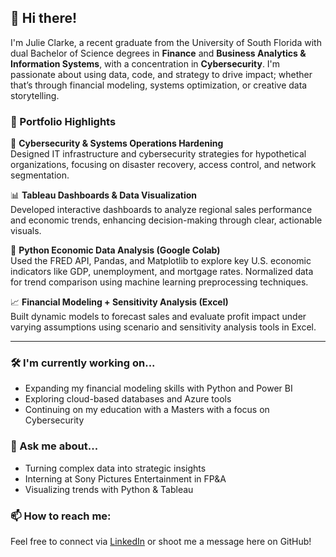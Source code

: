 ## 👋 Hi there!

I'm Julie Clarke, a recent graduate from the University of South Florida with dual Bachelor of Science degrees in **Finance** and **Business Analytics & Information Systems**, with a concentration in **Cybersecurity**. I'm passionate about using data, code, and strategy to drive impact; whether that’s through financial modeling, systems optimization, or creative data storytelling.

### 💼 Portfolio Highlights

🔐 **Cybersecurity & Systems Operations Hardening**  
Designed IT infrastructure and cybersecurity strategies for hypothetical organizations, focusing on disaster recovery, access control, and network segmentation.

📊 **Tableau Dashboards & Data Visualization**  
Developed interactive dashboards to analyze regional sales performance and economic trends, enhancing decision-making through clear, actionable visuals.

🐍 **Python Economic Data Analysis (Google Colab)**  
Used the FRED API, Pandas, and Matplotlib to explore key U.S. economic indicators like GDP, unemployment, and mortgage rates. Normalized data for trend comparison using machine learning preprocessing techniques.

📈 **Financial Modeling + Sensitivity Analysis (Excel)**  
Built dynamic models to forecast sales and evaluate profit impact under varying assumptions using scenario and sensitivity analysis tools in Excel.

---

### 🛠️ I'm currently working on...
- Expanding my financial modeling skills with Python and Power BI
- Exploring cloud-based databases and Azure tools
- Continuing on my education with a Masters with a focus on Cybersecurity

### 💬 Ask me about...
- Turning complex data into strategic insights  
- Interning at Sony Pictures Entertainment in FP&A  
- Visualizing trends with Python & Tableau

### 📫 How to reach me:
Feel free to connect via [LinkedIn](https://www.linkedin.com/in/julie-clarke-2a5484234/) or shoot me a message here on GitHub!

